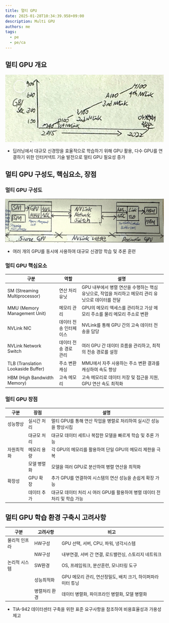 ```yaml
---
title: 멀티 GPU
date: 2025-01-28T10:34:39.958+09:00
description: Multi GPU
authors: me
tags:
  - pe
  - pe/ca
---
```


## 멀티 GPU 개요

![multi gpu trends](./assets/multi-gpu-trends.jpg)

- 딥러닝에서 대규모 신경망을 효율적으로 학습하기 위해 GPU 활용, 다수 GPU를 연결하기 위한 인터커넥트 기술 발전으로 멀티 GPU 필요성 증가

## 멀티 GPU 구성도, 핵심요소, 장점

### 멀티 GPU 구성도

![multi gpu](./assets/multi-gpu.jpg)

- 여러 개의 GPU를 동시에 사용하여 대규모 신경망 학습 및 추론 훈련

### 멀티 GPU 핵심요소

| 구분 | 역할 | 설명 |
|---|---|---|
| SM (Streaming Multiprocessor) | 연산 처리 유닛 | GPU 내부에서 병렬 연산을 수행하는 핵심 유닛으로, 작업을 처리하고 메모리 관리 유닛으로 데이터를 전달 |
| MMU (Memory Management Unit) | 메모리 관리 | GPU의 메모리 액세스를 관리하고 가상 메모리 주소를 물리 메모리 주소로 변환 |
| NVLink NIC | 데이터 전송 인터페이스 | NVLink를 통해 GPU 간의 고속 데이터 전송을 담당 |
| NVLink Network Switch | 데이터 전송 경로 관리 | 여러 GPU 간 데이터 흐름을 관리하고, 최적의 전송 경로를 설정 |
| TLB (Translation Lookaside Buffer) | 주소 변환 캐싱 | MMU에서 자주 사용하는 주소 변환 결과를 캐싱하여 속도 향상 |
| HBM (High Bandwidth Memory) | 고속 메모리 | 고속 메모리로 데이터 저장 및 접근을 지원, GPU 연산 속도 최적화 |

### 멀티 GPU 장점

| 구분 | 장점 | 설명 |
| --- | --- | --- |
| 성능향상 | 실시간 처리 | 멀티 GPU를 통해 연산 작업을 병렬로 처리하여 실시간 성능을 향상시킴 |
| | 대규모 처리 | 대규모 데이터 세트나 복잡한 모델을 빠르게 학습 및 추론 가능 |
| 자원최적화 | 메모리 용량 | 각 GPU의 메모리를 활용하여 단일 GPU의 메모리 제한을 극복 |
| | 모델 병렬화 | 모델을 여러 GPU로 분산하여 병렬 연산을 최적화 |
| 확장성 | GPU 확장 | 추가 GPU를 연결하여 시스템의 연산 성능을 손쉽게 확장 가능 |
| | 데이터 추가 | 대규모 데이터 처리 시 여러 GPU를 활용하여 병렬 데이터 전처리 및 학습 가능 |

## 멀티 GPU 학습 환경 구축시 고려사항

| 구분 | 고려사항 | 비고 |
| --- | --- | --- |
| 물리적 인프라 | HW구성 | GPU 선택, 서버, CPU, 파워, 냉각시스템 |
| | NW구성 | 내부연결, 서버 간 연결, 로드밸런싱, 스토리지 네트워크 |
| 논리적 시스템 | SW환경 | OS, 프레임워크, 분산훈련, 모니터링 도구 |
| | 성능최적화 | GPU 메모리 관리, 연산정밀도, 배치 크기, 하이퍼파라미터 튜닝 |
| | 병렬처리 환경 | 데이터 병렬화, 파이프라인 병렬화, 모델 병렬화 |

- TIA-942 데이터센터 구축을 위한 표준 요구사항을 참조하여 비용효율성과 가용성 제고
